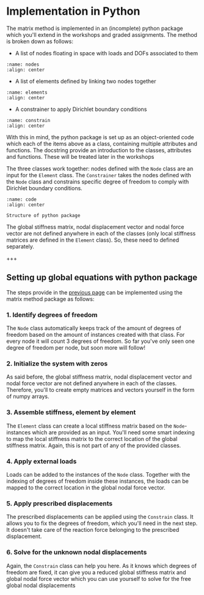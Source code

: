 # Implementation in Python

The matrix method is implemented in an (incomplete) python package which you'll extend in the workshops and graded assignments. The method is broken down as follows:
- A list of nodes floating in space with loads and DOFs associated to them

```{figure} nodes.svg
:name: nodes
:align: center
```

- A list of elements defined by linking two nodes together

```{figure} elements.svg
:name: elements
:align: center
```

- A constrainer to apply Dirichlet boundary conditions

```{figure} constrain.svg
:name: constrain
:align: center
```

With this in mind, the python package is set up as an object-oriented code which each of the items above as a class, containing multiple attributes and functions. The docstring provide an introduction to the classes, attributes and functions. These will be treated later in the workshops

The three classes work together: nodes defined with the `Node` class are an input for the `Element` class. The `Constrainer` takes the nodes defined with the `Node` class and constrains specific degree of freedom to comply with Dirichlet boundary conditions.

```{figure} code.svg
:name: code
:align: center

Structure of python package
```

The global stiffness matrix, nodal displacement vector and nodal force vector are not defined anywhere in each of the classes (only local stiffness matrices are defined in the `Element` class). So, these need to defined separately.

+++

## Setting up global equations with python package
The steps provide in the [previous page](./matrix.md) can be implemented using the matrix method package as follows:

### 1. Identify degrees of freedom
The `Node` class automatically keeps track of the amount of degrees of freedom based on the amount of instances created with that class. For every node it will count 3 degrees of freedom. So far you've only seen one degree of freedom per node, but soon more will follow!

### 2. Initialize the system with zeros
As said before, the global stiffness matrix, nodal displacement vector and nodal force vector are not defined anywhere in each of the classes. Therefore, you'll to create empty matrices and vectors yourself in the form of numpy arrays.

### 3. Assemble stiffness, element by element
The `Element` class can create a local stiffness matrix based on the `Node`-instances which are provided as an input. You'll need some smart indexing to map the local stiffness matrix to the correct location of the global stiffness matrix. Again, this is not part of any of the provided classes.

### 4. Apply external loads
Loads can be added to the instances of the `Node` class. Together with the indexing of degrees of freedom inside these instances, the loads can be mapped to the correct location in the global nodal force vector.

### 5. Apply prescribed displacements
The prescribed displacements can be applied using the `Constrain` class. It allows you to fix the degrees of freedom, which you'll need in the next step. It doesn't take care of the reaction force belonging to the prescribed displacement.

### 6. Solve for the unknown nodal displacements
Again, the `Constrain` class can help you here. As it knows which degrees of freedom are fixed, it can give you a reduced global stiffness matrix and global nodal force vector which you can use yourself to solve for the free global nodal displacements
